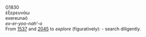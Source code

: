 G1830  
ἐξερευνάω  
exereunaō  
*ex-er-yoo-nah‘-o*  
From [1537](g1537) and [2045](g2045) to *explore* (figuratively): -
search diligently.  
